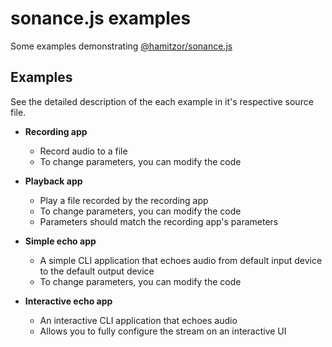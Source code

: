 
<h1>
  sonance.js examples
</h1>

<span>Some examples demonstrating <a href="https://github.com/hamitzor/sonance.js">@hamitzor/sonance.js</a></span>

## Examples

See the detailed description of the each example in it's respective source file.

* <b>Recording app</b>
  - Record audio to a file
  - To change parameters, you can modify the code

* <b>Playback app</b>
  - Play a file recorded by the recording app
  - To change parameters, you can modify the code
  - Parameters should match the recording app's parameters

* <b>Simple echo app</b>
  - A simple CLI application that echoes audio from default input device to the default output device
  - To change parameters, you can modify the code

* <b>Interactive echo app</b>
  - An interactive CLI application that echoes audio
  - Allows you to fully configure the stream on an interactive UI